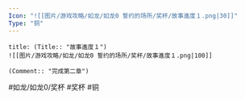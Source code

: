```yaml
---
Icon: "![[图片/游戏攻略/如龙/如龙0 誓约的场所/奖杯/故事進度１.png|30]]"
Type: "铜"
---
```

```ad-common-bronze-trophy
title: (Title:: "故事進度１")
![[图片/游戏攻略/如龙/如龙0 誓约的场所/奖杯/故事進度１.png|100]]

(Comment:: "完成第二章")
```

#如龙/如龙0/奖杯 #奖杯 #铜
